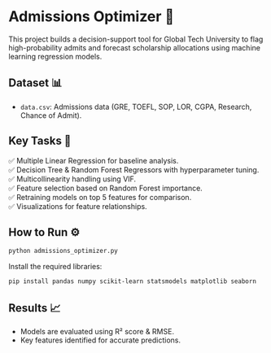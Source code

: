 
# Admissions Optimizer 🚀

This project builds a decision-support tool for Global Tech University to flag high-probability admits and forecast scholarship allocations using machine learning regression models.

## Dataset 📊
- `data.csv`: Admissions data (GRE, TOEFL, SOP, LOR, CGPA, Research, Chance of Admit).

## Key Tasks 📝
✅ Multiple Linear Regression for baseline analysis.  
✅ Decision Tree & Random Forest Regressors with hyperparameter tuning.  
✅ Multicollinearity handling using VIF.  
✅ Feature selection based on Random Forest importance.  
✅ Retraining models on top 5 features for comparison.  
✅ Visualizations for feature relationships.

## How to Run ⚙️
```bash
python admissions_optimizer.py
```
Install the required libraries:
```bash
pip install pandas numpy scikit-learn statsmodels matplotlib seaborn
```

## Results 📈
- Models are evaluated using R² score & RMSE.  
- Key features identified for accurate predictions.


